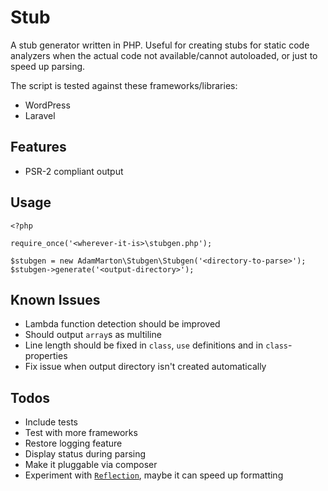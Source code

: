 # Stub

A stub generator written in PHP. Useful for creating stubs for static code analyzers when the actual code not available/cannot autoloaded, or just to speed up parsing.

The script is tested against these frameworks/libraries:

* WordPress
* Laravel

## Features

* PSR-2 compliant output

## Usage

```
<?php

require_once('<wherever-it-is>\stubgen.php');

$stubgen = new AdamMarton\Stubgen\Stubgen('<directory-to-parse>');
$stubgen->generate('<output-directory>');
```

## Known Issues

* Lambda function detection should be improved
* Should output `array`s as multiline
* Line length should be fixed in `class`, `use` definitions and in `class`-properties
* Fix issue when output directory isn't created automatically

## Todos

* Include tests
* Test with more frameworks
* Restore logging feature
* Display status during parsing
* Make it pluggable via composer
* Experiment with [`Reflection`](http://php.net/manual/en/book.reflection.php), maybe it can speed up formatting
